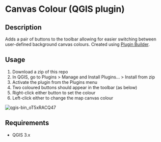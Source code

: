 # Canvas Colour (QGIS plugin)

## Description

Adds a pair of buttons to the toolbar allowing for easier switching between user-defined background canvas colours.
Created using [Plugin Builder](https://plugins.qgis.org/plugins/pluginbuilder/).


## Usage

1. Download a zip of this repo
2. In QGIS, go to Plugins > Manage and Install Plugins... > Install from zip
3. Activate the plugin from the Plugins menu
4. Two coloured buttons should appear in the toolbar (as below)
5. Right-click either button to set the colour
6. Left-click either to change the map canvas colour

![qgis-bin_oT5xRACQ47](https://github.com/user-attachments/assets/d5302985-6067-4a45-bc43-e155c492d760)


## Requirements
- QGIS 3.x
